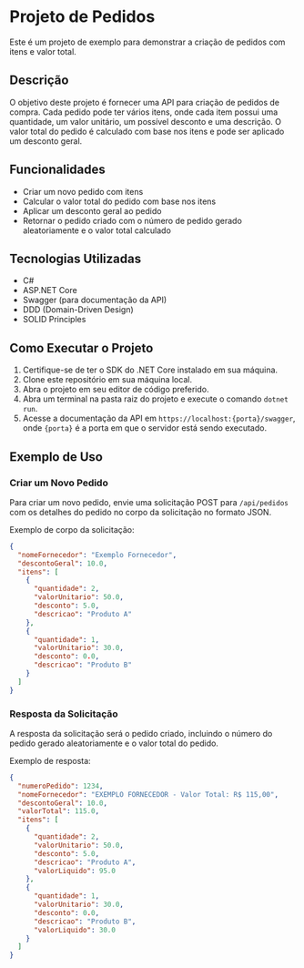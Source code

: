 # Projeto de Pedidos

Este é um projeto de exemplo para demonstrar a criação de pedidos com itens e valor total.

## Descrição

O objetivo deste projeto é fornecer uma API para criação de pedidos de compra. Cada pedido pode ter vários itens, onde cada item possui uma quantidade, um valor unitário, um possível desconto e uma descrição. O valor total do pedido é calculado com base nos itens e pode ser aplicado um desconto geral.

## Funcionalidades

- Criar um novo pedido com itens
- Calcular o valor total do pedido com base nos itens
- Aplicar um desconto geral ao pedido
- Retornar o pedido criado com o número de pedido gerado aleatoriamente e o valor total calculado

## Tecnologias Utilizadas

- C#
- ASP.NET Core
- Swagger (para documentação da API)
- DDD (Domain-Driven Design)
- SOLID Principles

## Como Executar o Projeto

1. Certifique-se de ter o SDK do .NET Core instalado em sua máquina.
2. Clone este repositório em sua máquina local.
3. Abra o projeto em seu editor de código preferido.
4. Abra um terminal na pasta raiz do projeto e execute o comando `dotnet run`.
5. Acesse a documentação da API em `https://localhost:{porta}/swagger`, onde `{porta}` é a porta em que o servidor está sendo executado.

## Exemplo de Uso

### Criar um Novo Pedido

Para criar um novo pedido, envie uma solicitação POST para `/api/pedidos` com os detalhes do pedido no corpo da solicitação no formato JSON.

Exemplo de corpo da solicitação:

```json
{
  "nomeFornecedor": "Exemplo Fornecedor",
  "descontoGeral": 10.0,
  "itens": [
    {
      "quantidade": 2,
      "valorUnitario": 50.0,
      "desconto": 5.0,
      "descricao": "Produto A"
    },
    {
      "quantidade": 1,
      "valorUnitario": 30.0,
      "desconto": 0.0,
      "descricao": "Produto B"
    }
  ]
}
```
### Resposta da Solicitação

A resposta da solicitação será o pedido criado, incluindo o número do pedido gerado aleatoriamente e o valor total do pedido.

Exemplo de resposta:

```json
{
  "numeroPedido": 1234,
  "nomeFornecedor": "EXEMPLO FORNECEDOR - Valor Total: R$ 115,00",
  "descontoGeral": 10.0,
  "valorTotal": 115.0,
  "itens": [
    {
      "quantidade": 2,
      "valorUnitario": 50.0,
      "desconto": 5.0,
      "descricao": "Produto A",
      "valorLiquido": 95.0
    },
    {
      "quantidade": 1,
      "valorUnitario": 30.0,
      "desconto": 0.0,
      "descricao": "Produto B",
      "valorLiquido": 30.0
    }
  ]
}
```


